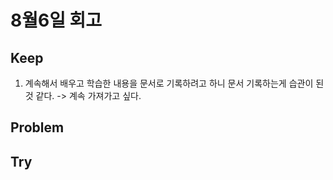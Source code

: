# 8월6일 회고

## Keep
1. 계속해서 배우고 학습한 내용을 문서로 기록하려고 하니 문서 기록하는게 습관이 된 것 같다. -> 계속 가져가고 싶다.


## Problem


## Try

